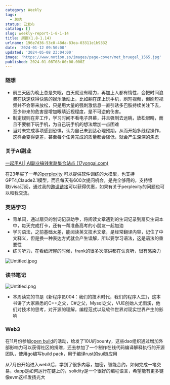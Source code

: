 ```yaml
---
category: Weekly
tags:
  - 总结
status: 已发布
catalog: []
slug: weekly-report-1-8-1-14
title: 周报(1.8-1.14)
urlname: 196e7d36-53c0-48da-83ea-03311e1b9332
date: '2024-01-12 09:50:00'
updated: '2024-05-08 23:04:00'
image: 'https://www.notion.so/images/page-cover/met_bruegel_1565.jpg'
published: 2024-01-08T08:00:00.000Z
---
```


### 随想

- 前三天因为晚上总是失眠，白天就没有精力，再加上人都有惰性，会把时间浪费在快速获得快感的娱乐活动上，比如躺在床上玩手机，刷短视频，但刷短视频并不会带来放松，只是用大量的强刺激信息一直引诱多巴胺持续关注下去，至少带来的危害是增加眼睛近视程度，是不可逆的伤害。
- 制定规则在非工作，学习时间不看电子屏幕，并且强制去远眺，放松眼睛，而且不要躺下玩手机，为自己玩手机的想法增加一点困难
- 当对未完成事项感到恐惧，认为自己未到达心理预期，从而开始多线程操作，这样会变得更差，甚至每个任务完成的质量都会降低，就会产生深深的焦虑

### 关于AI副业


[一起用AI | AI副业搞钱套路集合站点 (17yongai.com)](https://17yongai.com/)


在23年买了一年的[perplexity](https://www.perplexity.ai/) 可以提供软件训练的大模型，也支持GPT4,Claude2.1模型，而且每天有600次提问机会，是完全够用的，支持银联/visa订阅，通过我的[邀请链接](https://perplexity.ai/pro?referral_code=SGJ7X87B)可以获得优惠，如果有关于perplexity的问题也可以和我交流。


### 英语学习

- 背单词，通过扇贝的划词记录助手，将阅读文章遇到的生词记录到扇贝生词本中，每天完成打卡，还有一帮准备高考的小朋友一起加油
- 学习语法，之前基础太差，能阅读英文技术文章，是经常翻译内容，记住了中文释义，但是换一种表达方式就会产生误解，所以要学习语法，这是语法的重要性
- 练习听力，在看纸牌屋的时候，frank的很多次演讲都在认真听，很有感染力

![Untitled.jpeg](https://prod-files-secure.s3.us-west-2.amazonaws.com/5d24fe63-e567-4804-86f9-9fdc62e13082/c33f3733-be40-431e-a494-10399ac86f32/Untitled.jpeg?X-Amz-Algorithm=AWS4-HMAC-SHA256&X-Amz-Content-Sha256=UNSIGNED-PAYLOAD&X-Amz-Credential=ASIAZI2LB466T5MABYPG%2F20250411%2Fus-west-2%2Fs3%2Faws4_request&X-Amz-Date=20250411T054137Z&X-Amz-Expires=3600&X-Amz-Security-Token=IQoJb3JpZ2luX2VjED0aCXVzLXdlc3QtMiJHMEUCID3R544%2F5k2svt7a4aO1NCTwP%2F%2BNM%2FlCoHKzX0dGjTHqAiEAtNGpE9cEqDb89J%2FJ3azQueNliS%2FxorWiyLojLtGOHgoqiAQItv%2F%2F%2F%2F%2F%2F%2F%2F%2F%2FARAAGgw2Mzc0MjMxODM4MDUiDJjuGC9dyfNLkEyYXCrcA0tEG4WxArAI%2BQy8%2FkMpEWAkm3DMUaRcf0Qvt7fz0hdNFl0Ta5XGcxmsji0uN82WG%2Fn2wDeE04e2%2BC5KDNRY6ihe0p318UFNb8xS75UAIBLfcM%2FP6TK0VmnQaLswCtpzqOCX%2Bw5dvaVEUgfJBSS61P6F7N0hCDki8im0InGn7zT7hPoekwMIi6R9VxP%2B9yOb37W872zALSOA6gK6MD3o%2ByD30%2FRo2g5ymh%2ByIYREuOCNJYZLIvIc2iTRKgNcXHbFp0ABA5OLU2Ck02fRScb1eOyMpTW1kxeaIqC%2BcL5HyzaJeGp4bpGDEPVtq0Mawfi8iCGlXy5UoD6r3si02xuYKg%2FKwsmS6x7XEaI0tMtg%2B9kBnIcPMwuze0VAV%2F5XUxtuZhoOZXc%2FkznbBlETMt6%2FqhzHxoQNb58dpSpBIjFrFHLEPjqve53XP9ohFFwSFQgXSXhiy%2BDQUTiXV95a7OJHokr8hgXvfpjxnCtfbKmUQjgMVvlyBw13%2B9k3Hg9L17Tl66qO2DlUl2tLgWZSXBO0o4UDQceLlSGltvUgWTbQOXHKL01OXbA9nFj%2BC22jEfooX5Hk6zIVq7%2BOGA6a04wCfqqT05z4KveysiPN21oPkFPdqHrQgnOXRraL64xEMO3B4r8GOqUBkgfaKaZ2VtAhgtLZyPBpgV0zkJQ1o02Jp8ba8OV5l6BEDnSTvOk2KB2KRHSZA2Q2SBp4RaOAP9dTiHus04FSG6sT%2B4pXCEyRHfYvpoXTfgQYNmbTWz4ExX4x1SNnKdx5QEUHAw2fKo4tGvoYUpzpS7qiEAVmWGs%2BoFX0DS7aThxoqK6BGRXNBHFsZlh%2B1epdVTF2KQt3ZTXvPhiXCOGaqumoYd4C&X-Amz-Signature=7d7ebcd8d0a555a3c21ca95ba9f7629bbc73b8133bb54aa13f6937848aee27f7&X-Amz-SignedHeaders=host&x-id=GetObject)


### 读书笔记


![Untitled.png](https://prod-files-secure.s3.us-west-2.amazonaws.com/5d24fe63-e567-4804-86f9-9fdc62e13082/96aa439a-1c95-4054-aa84-ef4e0c8eb5d1/Untitled.png?X-Amz-Algorithm=AWS4-HMAC-SHA256&X-Amz-Content-Sha256=UNSIGNED-PAYLOAD&X-Amz-Credential=ASIAZI2LB466T5MABYPG%2F20250411%2Fus-west-2%2Fs3%2Faws4_request&X-Amz-Date=20250411T054137Z&X-Amz-Expires=3600&X-Amz-Security-Token=IQoJb3JpZ2luX2VjED0aCXVzLXdlc3QtMiJHMEUCID3R544%2F5k2svt7a4aO1NCTwP%2F%2BNM%2FlCoHKzX0dGjTHqAiEAtNGpE9cEqDb89J%2FJ3azQueNliS%2FxorWiyLojLtGOHgoqiAQItv%2F%2F%2F%2F%2F%2F%2F%2F%2F%2FARAAGgw2Mzc0MjMxODM4MDUiDJjuGC9dyfNLkEyYXCrcA0tEG4WxArAI%2BQy8%2FkMpEWAkm3DMUaRcf0Qvt7fz0hdNFl0Ta5XGcxmsji0uN82WG%2Fn2wDeE04e2%2BC5KDNRY6ihe0p318UFNb8xS75UAIBLfcM%2FP6TK0VmnQaLswCtpzqOCX%2Bw5dvaVEUgfJBSS61P6F7N0hCDki8im0InGn7zT7hPoekwMIi6R9VxP%2B9yOb37W872zALSOA6gK6MD3o%2ByD30%2FRo2g5ymh%2ByIYREuOCNJYZLIvIc2iTRKgNcXHbFp0ABA5OLU2Ck02fRScb1eOyMpTW1kxeaIqC%2BcL5HyzaJeGp4bpGDEPVtq0Mawfi8iCGlXy5UoD6r3si02xuYKg%2FKwsmS6x7XEaI0tMtg%2B9kBnIcPMwuze0VAV%2F5XUxtuZhoOZXc%2FkznbBlETMt6%2FqhzHxoQNb58dpSpBIjFrFHLEPjqve53XP9ohFFwSFQgXSXhiy%2BDQUTiXV95a7OJHokr8hgXvfpjxnCtfbKmUQjgMVvlyBw13%2B9k3Hg9L17Tl66qO2DlUl2tLgWZSXBO0o4UDQceLlSGltvUgWTbQOXHKL01OXbA9nFj%2BC22jEfooX5Hk6zIVq7%2BOGA6a04wCfqqT05z4KveysiPN21oPkFPdqHrQgnOXRraL64xEMO3B4r8GOqUBkgfaKaZ2VtAhgtLZyPBpgV0zkJQ1o02Jp8ba8OV5l6BEDnSTvOk2KB2KRHSZA2Q2SBp4RaOAP9dTiHus04FSG6sT%2B4pXCEyRHfYvpoXTfgQYNmbTWz4ExX4x1SNnKdx5QEUHAw2fKo4tGvoYUpzpS7qiEAVmWGs%2BoFX0DS7aThxoqK6BGRXNBHFsZlh%2B1epdVTF2KQt3ZTXvPhiXCOGaqumoYd4C&X-Amz-Signature=7691625df3fcc8f398632fa5db74fd5f2dbb47cbbbf95605c5cd1243a8c81d91&X-Amz-SignedHeaders=host&x-id=GetObject)

- 本周读完的书是《新程序员004：我们的技术时代，我们的程序人生》，这本书讲了大家熟悉的C++之父，C#之父，Mysql之父，VUE创始人尤雨溪，他们对技术的思考，对开源的理解，编程范式以及软件世界对现实世界产生的影响

### Web3


在11月份参加[open build](https://openbuild.xyz/learn/challenges)的活动，给发了10U的bounty，这些dao组织通过增加外部影响力可以获得社区的捐赠，还去参加了一个制作在线代码编译解释执行的开源团队，使用go编写build pack，用于编译rust的sui链应用


从7月份开始进入web3后，学到了很多内容，加密，智能合约，如何完成一笔交易，dapp是如何运行在链上的，solidity是一个很好的编程语言，希望能有更多链像evm这样发扬光大

